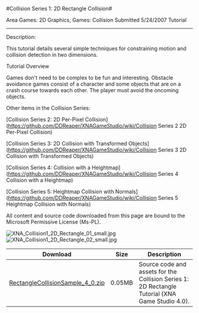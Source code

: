#Collision Series 1: 2D Rectangle Collision#

Area
Games: 2D Graphics, Games: Collision
Submitted
5/24/2007
Tutorial

---

Description:

This tutorial details several simple techniques for constraining motion and collision detection in two dimensions.

Tutorial Overview

Games don't need to be complex to be fun and interesting. Obstacle avoidance games consist of a character and some objects that are on a crash course towards each other. The player must avoid the oncoming objects.


Other items in the Collision Series:

[Collision Series 2: 2D Per-Pixel Collision](https://github.com/DDReaper/XNAGameStudio/wiki/Collision Series 2 2D Per-Pixel Collision)

[Collision Series 3: 2D Collision with Transformed Objects](https://github.com/DDReaper/XNAGameStudio/wiki/Collision Series 3 2D Collision with Transformed Objects)

[Collision Series 4: Collision with a Heightmap](https://github.com/DDReaper/XNAGameStudio/wiki/Collision Series 4 Collision with a Heightmap)

[Collision Series 5: Heightmap Collision with Normals](https://github.com/DDReaper/XNAGameStudio/wiki/Collision Series 5 Heightmap Collision with Normals)


All content and source code downloaded from this page are bound to the Microsoft Permissive License (Ms-PL).

![XNA_Collision1_2D_Rectangle_01_small.jpg](https://github.com/DDReaper/XNAGameStudio/blob/master/Images/XNA_Collision1_2D_Rectangle_01_small.jpg)![XNA_Collision1_2D_Rectangle_02_small.jpg](https://github.com/DDReaper/XNAGameStudio/blob/master/Images/XNA_Collision1_2D_Rectangle_02_small.jpg)	


Download | Size | Description
---|---|---|
[RectangleCollisionSample_4_0.zip](https://github.com/DDReaper/XNAGameStudio/blob/master/Samples/RectangleCollisionSample_4_0.zip?raw=true) | 0.05MB | Source code and assets for the Collision Series 1: 2D Rectangle Tutorial (XNA Game Studio 4.0). 